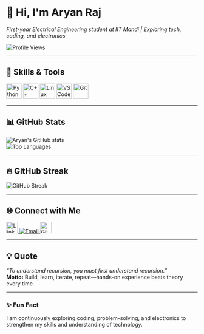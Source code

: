 # 👋 Hi, I'm Aryan Raj
_First-year Electrical Engineering student at IIT Mandi | Exploring tech, coding, and electronics_

![Profile Views](https://komarev.com/ghpvc/?username=Aryan1092raj&label=Profile%20views&color=0e75b6&style=flat)

---

## 🚀 Skills & Tools
<p align="left">
  <img src="https://cdn.jsdelivr.net/gh/devicons/devicon/icons/python/python-original.svg" height="40" alt="Python"/>
  <img src="https://cdn.jsdelivr.net/gh/devicons/devicon/icons/cplusplus/cplusplus-original.svg" height="40" alt="C++"/>
  <img src="https://cdn.jsdelivr.net/gh/devicons/devicon/icons/linux/linux-original.svg" height="40" alt="Linux"/>
  <img src="https://cdn.jsdelivr.net/gh/devicons/devicon/icons/vscode/vscode-original.svg" height="40" alt="VS Code"/>
  <img src="https://cdn.jsdelivr.net/gh/devicons/devicon/icons/git/git-original.svg" height="40" alt="Git"/>
</p>

---

## 📊 GitHub Stats
![Aryan's GitHub stats](https://github-readme-stats.vercel.app/api?username=Aryan1092raj&show_icons=true&theme=tokyonight)  
![Top Languages](https://github-readme-stats.vercel.app/api/top-langs/?username=Aryan1092raj&layout=compact&theme=tokyonight)

---

## 🔥 GitHub Streak
![GitHub Streak](https://github-readme-streak-stats.herokuapp.com/?user=Aryan1092raj&theme=tokyonight)

---

## 🌐 Connect with Me
<p align="left">
  <a href="https://www.linkedin.com/in/aryan-raj-072138375" target="_blank">
    <img src="https://cdn.jsdelivr.net/gh/devicons/devicon/icons/linkedin/linkedin-original.svg" height="30" alt="LinkedIn"/>
  </a>
  <a href="mailto:aryanraj1092@gmail.com">
    <img src="https://img.shields.io/badge/Email-D14836?style=flat&logo=gmail&logoColor=white" alt="Email"/>
  </a>
  <a href="https://github.com/Aryan1092raj" target="_blank">
    <img src="https://cdn.jsdelivr.net/gh/devicons/devicon/icons/github/github-original.svg" height="30" alt="GitHub"/>
  </a>
</p>

---

## 💡 Quote
_“To understand recursion, you must first understand recursion.”_  
**Motto:** Build, learn, iterate, repeat—hands-on experience beats theory every time.

---

### ✨ Fun Fact
I am continuously exploring coding, problem-solving, and electronics to strengthen my skills and understanding of technology.
